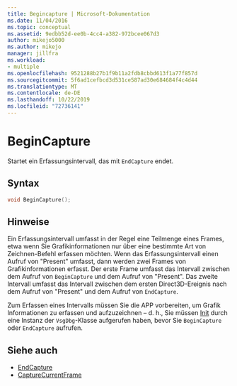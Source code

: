 ```yaml
---
title: Begincapture | Microsoft-Dokumentation
ms.date: 11/04/2016
ms.topic: conceptual
ms.assetid: 9edbb52d-ee0b-4cc4-a382-972bcee067d3
author: mikejo5000
ms.author: mikejo
manager: jillfra
ms.workload:
- multiple
ms.openlocfilehash: 9521288b27b1f9b11a2fdb8cbbd613f1a77f857d
ms.sourcegitcommit: 5f6ad1cefbcd3d531ce587ad30e684684f4c4d44
ms.translationtype: MT
ms.contentlocale: de-DE
ms.lasthandoff: 10/22/2019
ms.locfileid: "72736141"
---
```

# <a name="begincapture"></a>BeginCapture
Startet ein Erfassungsintervall, das mit `EndCapture` endet.

## <a name="syntax"></a>Syntax

```C++
void BeginCapture();
```

## <a name="remarks"></a>Hinweise
 Ein Erfassungsintervall umfasst in der Regel eine Teilmenge eines Frames, etwa wenn Sie Grafikinformationen nur über eine bestimmte Art von Zeichnen-Befehl erfassen möchten. Wenn das Erfassungsintervall einen Aufruf von "Present" umfasst, dann werden zwei Frames von Grafikinformationen erfasst. Der erste Frame umfasst das Intervall zwischen dem Aufruf von `BeginCapture` und dem Aufruf von "Present". Das zweite Intervall umfasst das Intervall zwischen dem ersten Direct3D-Ereignis nach dem Aufruf von "Present" und dem Aufruf von `EndCapture`.

 Zum Erfassen eines Intervalls müssen Sie die APP vorbereiten, um Grafik Informationen zu erfassen und aufzuzeichnen – d. h., Sie müssen [Init](init.md) durch eine Instanz der `VsgDbg`-Klasse aufgerufen haben, bevor Sie `BeginCapture` oder `EndCapture` aufrufen.

## <a name="see-also"></a>Siehe auch
- [EndCapture](endcapture.md)
- [CaptureCurrentFrame](capturecurrentframe.md)
